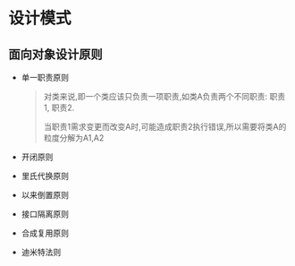 # 设计模式

## 面向对象设计原则

- 单一职责原则

  > 对类来说,即一个类应该只负责一项职责,如类A负责两个不同职责: 职责1, 职责2.
  >
  > 当职责1需求变更而改变A时,可能造成职责2执行错误,所以需要将类A的粒度分解为A1,A2

- 开闭原则

  

- 里氏代换原则

- 以来倒置原则

- 接口隔离原则

- 合成复用原则

- 迪米特法则